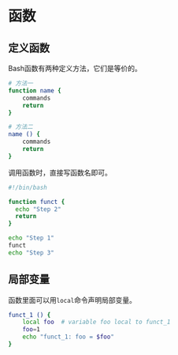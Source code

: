 # 函数

## 定义函数

Bash函数有两种定义方法，它们是等价的。

```bash
# 方法一
function name {
    commands
    return
}

# 方法二
name () {
    commands
    return
}
```

调用函数时，直接写函数名即可。

```bash
#!/bin/bash

function funct {
  echo "Step 2"
  return
}

echo "Step 1"
funct
echo "Step 3"
```

## 局部变量

函数里面可以用`local`命令声明局部变量。

```bash
funct_1 () {
    local foo  # variable foo local to funct_1
    foo=1
    echo "funct_1: foo = $foo"
}
```

